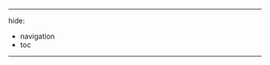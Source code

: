 <!-- This file path is specifically chosen to match the GitHub pages path. -->
---
hide:
  - navigation
  - toc
---
<link rel="stylesheet" href="/stylesheets/demo.css">
<script src="/javascript/demo.js"></script>
